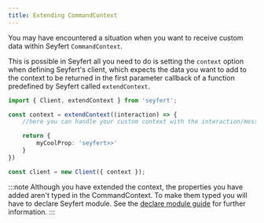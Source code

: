 ```yaml
---
title: Extending CommandContext
---
```


You may have encountered a situation when you want to receive custom data within Seyfert `CommandContext`.

This is possible in Seyfert all you need to do is setting the `context` option when defining Seyfert's client, which expects the data you want to add to the context to be returned in the first parameter callback of a function predefined by Seyfert called `extendContext`.

```ts showLineNumbers copy wrap
import { Client, extendContext } from 'seyfert';

const context = extendContext((interaction) => {
    //here you can handle your custom context with the interaction/message of your command

    return {
        myCoolProp: 'seyfert>>'
    }
})

const client = new Client({ context });
```

:::note
Although you have extended the context, the properties you have added aren't typed in the CommandContext. To make them typed you will have to declare Seyfert module. See the [declare module guide](/getting-started/declare-module) for further information.
:::

